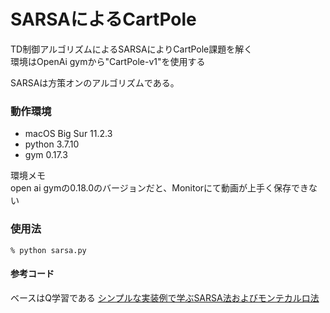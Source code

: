 # SARSAによるCartPole

TD制御アルゴリズムによるSARSAによりCartPole課題を解く  
環境はOpenAi gymから"CartPole-v1"を使用する

SARSAは方策オンのアルゴリズムである。

### 動作環境
- macOS Big Sur 11.2.3
- python 3.7.10
- gym 0.17.3

環境メモ  
open ai gymの0.18.0のバージョンだと、Monitorにて動画が上手く保存できない

### 使用法
```zsh:
% python sarsa.py
```

#### 参考コード
ベースはQ学習である
[シンプルな実装例で学ぶSARSA法およびモンテカルロ法](https://qiita.com/sugulu_Ogawa_ISID/items/7a14117bbd3d926eb1f2)
